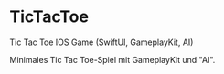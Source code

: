 # TicTacToe
Tic Tac Toe IOS Game (SwiftUI, GameplayKit, AI)

Minimales Tic Tac Toe-Spiel mit GameplayKit und "AI".
